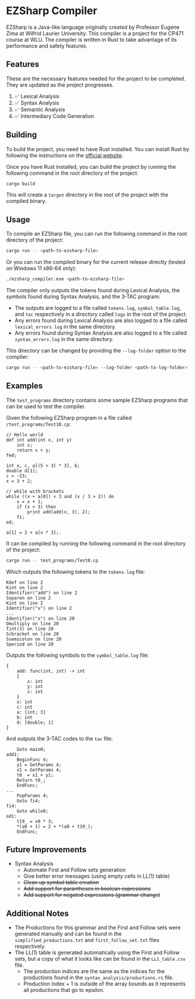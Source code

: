 # EZSharp Compiler
EZSharp is a Java-like language originally created by Professor Eugene Zima at Wilfrid Laurier University. This compiler is a project for the CP471 course at WLU. The compiler is written in Rust to take advantage of its performance and safety features.

## Features
These are the necessary features needed for the project to be completed. They are updated as the project progresses.

1. ✅ Lexical Analysis
2. ✅ Syntax Analysis
3. ✅ Semantic Analysis
4. ✅ Intermediary Code Generation

## Building
To build the project, you need to have Rust installed. You can install Rust by following the instructions on the [official website](https://www.rust-lang.org/tools/install).

Once you have Rust installed, you can build the project by running the following command in the root directory of the project:
```bash
cargo build
```
This will create a `target` directory in the root of the project with the compiled binary.

## Usage
To compile an EZSharp file, you can run the following command in the root directory of the project:
```bash
cargo run -- <path-to-ezsharp-file>
```
Or you can run the compiled binary for the current release directly (tested on Windows 11 x86-64 only):
```bash
./ezsharp_compiler.exe <path-to-ezsharp-file>
```

The compiler only outputs the tokens found during Lexical Analysis, the symbols found during Syntax Analysis, and the 3-TAC program:
- The outputs are logged to a file called `tokens.log`, `symbol_table.log`, and `tac` respectively in a directory called `logs` in the root of the project.
- Any errors found during Lexical Analysis are also logged to a file called `lexical_errors.log` in the same directory.
- Any errors found during Syntax Analysis are also logged to a file called `syntax_errors.log` in the same directory.

This directory can be changed by providing the `--log-folder` option to the compiler:
```bash
cargo run -- <path-to-ezsharp-file> --log-folder <path-to-log-folder>
```

## Examples
The `test_programs` directory contains some sample EZSharp programs that can be used to test the compiler.

Given the following EZSharp program in a file called `/test_programs/Test10.cp`:
```
// Hello world
def int add(int x, int y)
    int z;
    return x + y;
fed;

int x, c, a[(5 > 3) * 3], b;
double d[1];
c = -23;
x = 3 + 2;

// while with brackets
while ((x + a[0]) < 3 and (x / 3 > 2)) do
    x = x + 1;
    if (x > 3) then
        print add(add(x, 3), 2);
    fi;
od;

a[1] = 2 + a[x * 3];.
```

It can be compiled by running the following command in the root directory of the project:
```bash
cargo run -- test_programs/Test0.cp
```

Which outputs the following tokens to the `tokens.log` file:
```
Kdef on line 2
Kint on line 2
Identifier("add") on line 2
Soparen on line 2
Kint on line 2
Identifier("x") on line 2
...
Identifier("x") on line 20
Omultiply on line 20
Tint(3) on line 20
Scbracket on line 20
Ssemicolon on line 20
Speriod on line 20
```

Outputs the following symbols to the `symbol_table.log` file:
```
{
	add: func(int, int) -> int
	{
		x: int
		y: int
		z: int
	}
	x: int
	c: int
	a: [int; 3]
	b: int
	d: [double; 1]
}
```

And outputs the 3-TAC codes to the `tac` file:
```
	Goto main0;
add1:
	BeginFunc 4;
	y1 = GetParams 4;
	x1 = GetParams 4;
	t0_ = x1 + y1;
	Return t0_;
	EndFunc;
...
	PopParams 4;
	Goto fi4;
fi4:
	Goto while0;
od1:
	t19_ = x0 * 3;
	*(a0 + 1) = 2 + *(a0 + t19_);
	EndFunc;
```

## Future Improvements
- Syntax Analysis
    - Automate First and Follow sets generation
    - Give better error messages (using empty cells in LL(1) table)
    - ~~Clean up symbol table creation~~
    - ~~Add support for parantheses in boolean expressions~~
    - ~~Add support for negated expressions (grammar change)~~

## Additional Notes
- The Productions for this grammar and the First and Follow sets were generated manually and can be found in the `simplified_productions.txt` and `first_follow_set.txt` files respectively.
- The LL(1) table is generated automatically using the First and Follow sets, but a copy of what it looks like can be found in the `LL1_table.csv` file.
    - The production indices are the same as the indices for the productions found in the `syntax_analysis/productions.rs` file.
    - Production index + 1 is outside of the array bounds as it represents all productions that go to epsilon.